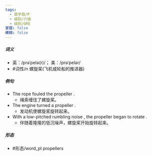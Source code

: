 ```yaml
---
tags:
  - 首字母/P
  - 级别/六级
  - 级别/GRE
掌握: false
模糊: false
---
```

##### 词义
- 英：/prəˈpelə(r)/； 美：/prəˈpelər/
- #词性/n  螺旋桨(飞机或轮船的推进器)
##### 例句
- The rope fouled the propeller .
	- 绳索缠住了螺旋桨。
- The engine turned a propeller .
	- 发动机使螺旋桨旋转起来。
- With a low-pitched rumbling noise , the propeller began to rotate .
	- 伴随着隆隆的低沉噪声，螺旋桨开始旋转起来。
##### 形态
- #形态/word_pl propellers
